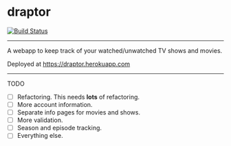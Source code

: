 # draptor
[![Build Status](https://travis-ci.org/dumptyd/draptor.svg?branch=master)](https://travis-ci.org/dumptyd/draptor)
***
A webapp to keep track of your watched/unwatched TV shows and movies.

Deployed at https://draptor.herokuapp.com

***

TODO
- [ ] Refactoring. This needs **lots** of refactoring.
- [ ] More account information.
- [ ] Separate info pages for movies and shows.
- [ ] More validation. 
- [ ] Season and episode tracking.
- [ ] Everything else.
